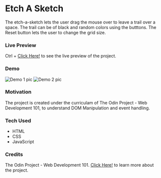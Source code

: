 # Etch A Sketch
The etch-a-sketch lets the user drag the mouse over to leave a trail over a space. The trail can be of black and random colors using the butttons. The Reset button lets the user to change the grid size.

### Live Preview
Ctrl + [Click Here!](https://thesudeshdas.github.io/etch-a-sketch/) to see the live preview of the project.

### Demo
![Demo 1 pic](https://github.com/thesudeshdas/etch-a-sketch/blob/master/demo/demo1.png)
![Demo 2 pic](https://github.com/thesudeshdas/etch-a-sketch/blob/master/demo/demo2.png)

### Motivation
The project is created under the curriculam of The Odin Project - Web Development 101, to understand DOM Manipulation and event handling.

### Tech Used
* HTML
* CSS
* JavaScript

### Credits
The Odin Project - Web Development 101.
[Click Here!](https://www.theodinproject.com/courses/web-development-101/lessons/etch-a-sketch-project) to learn more about the project.
